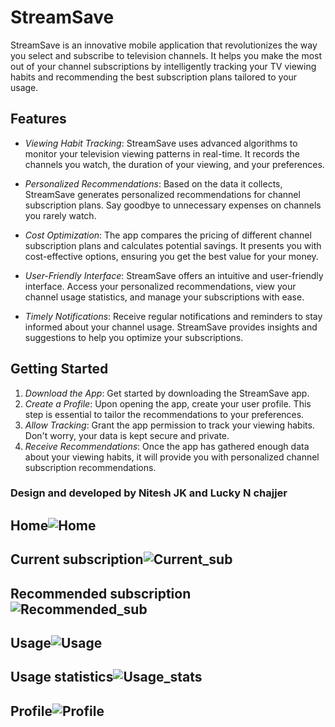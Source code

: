 # StreamSave
StreamSave is an innovative mobile application that revolutionizes the way you select and subscribe to television channels. It helps you make the most out of your channel subscriptions by intelligently tracking your TV viewing habits and recommending the best subscription plans tailored to your usage.

## Features

- *Viewing Habit Tracking*: StreamSave uses advanced algorithms to monitor your television viewing patterns in real-time. It records the channels you watch, the duration of your viewing, and your preferences.

- *Personalized Recommendations*: Based on the data it collects, StreamSave generates personalized recommendations for channel subscription plans. Say goodbye to unnecessary expenses on channels you rarely watch.

- *Cost Optimization*: The app compares the pricing of different channel subscription plans and calculates potential savings. It presents you with cost-effective options, ensuring you get the best value for your money.

- *User-Friendly Interface*: StreamSave offers an intuitive and user-friendly interface. Access your personalized recommendations, view your channel usage statistics, and manage your subscriptions with ease.

- *Timely Notifications*: Receive regular notifications and reminders to stay informed about your channel usage. StreamSave provides insights and suggestions to help you optimize your subscriptions.

## Getting Started

1. *Download the App*: Get started by downloading the StreamSave app.
2. *Create a Profile*: Upon opening the app, create your user profile. This step is essential to tailor the recommendations to your preferences.
3. *Allow Tracking*: Grant the app permission to track your viewing habits. Don't worry, your data is kept secure and private.
4. *Receive Recommendations*: Once the app has gathered enough data about your viewing habits, it will provide you with personalized channel subscription recommendations.

### Design and developed by Nitesh JK and Lucky N chajjer

## Home![Home](https://github.com/Luckychajjer/streamsave/assets/85841767/598f28bc-6bc8-4596-9eab-8aaa3592697d)
## Current subscription![Current_sub](https://github.com/Luckychajjer/streamsave/assets/85841767/9b7433c7-c1a9-47c9-8d01-933e26e6675a)
## Recommended subscription![Recommended_sub](https://github.com/Luckychajjer/streamsave/assets/85841767/329dc211-ab13-4ecc-95df-c8b952f64cfe)
## Usage![Usage](https://github.com/Luckychajjer/streamsave/assets/85841767/0e869c6c-6e01-4fcb-a830-0d79b4a43333)
## Usage statistics![Usage_stats](https://github.com/Luckychajjer/streamsave/assets/85841767/b456576b-82c7-4068-a957-c3681f5a0f6c)
## Profile![Profile](https://github.com/Luckychajjer/streamsave/assets/85841767/8e840e67-03e7-450b-869e-78f2d3fb26ee)




